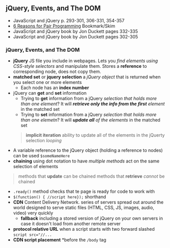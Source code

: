 ##  jQuery, Events, and The DOM
- JavaScript and jQuery p. 293-301, 306-331, 354-357
- [6 Reasons for Pair Programming](https://www.codefellows.org/blog/6-reasons-for-pair-programming/)
Bookmark/Skim
- JavaScript and jQuery book by Jon Duckett pages 332-335
- JavaScript and jQuery book by Jon Duckett pages 302-305

### jQuery, Events, and The DOM
- **jQuery** JS file you include in webpages. Lets you *find elements using CSS-style selectors* and manipulate them. Stores a **reference** to corresponding node, does not copy them.
- **matched set** or **jquery selection** a *jQuery object* that is returned when you select one or more elements
  - Each node has an **index number**
- jQuery can **get** and **set** information
  - Trying to **get** information from a jQuery *selection that holds more than one element*? It will ***retrieve only the info from the first** element* in the matched set
  - Trying to **set** information from a jQuery *selection that holds more than one elemetn*? It will ***update all** of the elements* in the matched set
  > **implicit iteration** ability to update all of the elements in the jQuerty selection *looping*
- A variable reference to the jQuery object (holding a reference to nodes) can be used `$someNameHere`
- **chaining** using dot notation to have *multiple methods* act on the same selection of elements
> methods that **update** can be chained
> methods that **retrieve** *cannot* be chained
- `.ready()` method checks that te page is ready for code to work with
- `$(function() { //script here});` shorthand 
- **CDN** Content Delivery Network. series of servers spread out around the world designed to serve static files (HTML, CSS, JS, images, audio, video) very quickly
  - **fallback** including a stored version of jQuery on your own servers in case it doesn't load from another remote server
- **protocol relative URL** when a script starts with two forward slashed `script src="//...`
- **CDN script placement** *before the `/body` tag